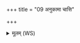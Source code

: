 +++
title = "09 अनुकामा चासि"

+++
<details><summary>मूलम् (WS)</summary>

अनुकामा चासि कामदुघा चासि ।  
प्रजापतेः समिदस्यूपोलपा नाम लोमशा ।  
प्रजापतिष्ट्वाय प्रतिष्ठाकामो ऋ ऋतस्य प्रत्यतिष्ठत् ।  
स यथा त्वया प्रजापतिः प्रतिष्ठाकामः प्रत्यतिष्ठदेवाहं त्वया प्रतिष्ठाकामः प्रतितिष्ठेषम् ।  
आा मा वरो गमेदा मा ब्रह्मचारिणो गमेयुः स्वाहा ॥ ९ ॥
</details>